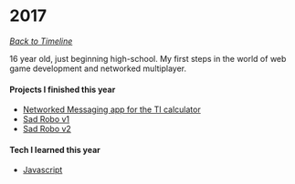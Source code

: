 # 2017
*[Back to Timeline](./Timeline.md)*

16 year old, just beginning high-school. My first steps in the world of web game development and networked multiplayer.

#### Projects I finished this year
- [Networked Messaging app for the TI calculator](../Apps/TiMessaging.md)
- [Sad Robo v1](../Games/SadRobo1.md)
- [Sad Robo v2](../Games/SadRobo2.md)

#### Tech I learned this year
- [Javascript](../Techs/Javascript.md)
